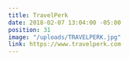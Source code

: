 ```yaml
---
title: TravelPerk
date: 2018-02-07 13:04:00 -05:00
position: 31
image: "/uploads/TRAVELPERK.jpg"
link: https://www.travelperk.com
---
```


